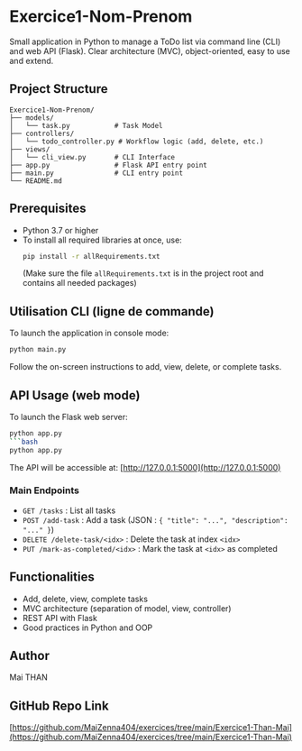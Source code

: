 # Exercice1-Nom-Prenom

Small application in Python to manage a ToDo list via command line (CLI) and web API (Flask). Clear architecture (MVC), object-oriented, easy to use and extend.

## Project Structure

```
Exercice1-Nom-Prenom/
├── models/
│   └── task.py           # Task Model
├── controllers/
│   └── todo_controller.py # Workflow logic (add, delete, etc.)
├── views/
│   └── cli_view.py       # CLI Interface
├── app.py                # Flask API entry point
├── main.py               # CLI entry point
└── README.md
```

## Prerequisites

- Python 3.7 or higher
- To install all required libraries at once, use:
  ```bash
  pip install -r allRequirements.txt
  ```
  (Make sure the file `allRequirements.txt` is in the project root and contains all needed packages)

## Utilisation CLI (ligne de commande)

To launch the application in console mode:

```bash
python main.py
```

Follow the on-screen instructions to add, view, delete, or complete tasks.

## API Usage (web mode)

To launch the Flask web server:

````bash
python app.py
```bash
python app.py
````

The API will be accessible at: [http://127.0.0.1:5000](http://127.0.0.1:5000)

### Main Endpoints

- `GET /tasks` : List all tasks
- `POST /add-task` : Add a task (JSON : `{ "title": "...", "description": "..." }`)
- `DELETE /delete-task/<idx>` : Delete the task at index `<idx>`
- `PUT /mark-as-completed/<idx>` : Mark the task at `<idx>` as completed

## Functionalities

- Add, delete, view, complete tasks
- MVC architecture (separation of model, view, controller)
- REST API with Flask
- Good practices in Python and OOP

## Author

Mai THAN

## GitHub Repo Link

[https://github.com/MaiZenna404/exercices/tree/main/Exercice1-Than-Mai](https://github.com/MaiZenna404/exercices/tree/main/Exercice1-Than-Mai)
